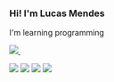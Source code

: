 ### Hi! I'm Lucas Mendes

I'm learning programming

<div>
  <a href="https://github.com/lucasmdcv" target="_blank">
  <img heigth="180em" src="https://github-readme-stats.vercel.app/api?username=lucasmdcv&show_icons=true&theme=dark&include_all_comits=true&count_private=true"/>
  <img heigth
</div>
<div> 

  <a href="https://www.instagram.com/lucas_mdcv/" target="_blank"><img src="https://img.shields.io/badge/-Instagram-%23E4405F?style=for-the-badge&logo=instagram&logoColor=white" target="_blank"></a>
 <a href="https://discord.com/channels/1014736196364161024/1014736196364161027" target="_blank"><img src="https://img.shields.io/badge/Discord-7289DA?style=for-the-badge&logo=discord&logoColor=white" target="_blank"></a> 
  <a href="mailto:lucasmendesdacvieira@gmail.com"><img src="https://img.shields.io/badge/-Gmail-%23333?style=for-the-badge&logo=gmail&logoColor=white" target="_blank"></a>
  <a href="https://www.linkedin.com/in/lucas-mendes-631691232/" target="_blank"><img src="https://img.shields.io/badge/-LinkedIn-%230077B5?style=for-the-badge&logo=linkedin&logoColor=white" target="_blank"></a> 

  
</div>

